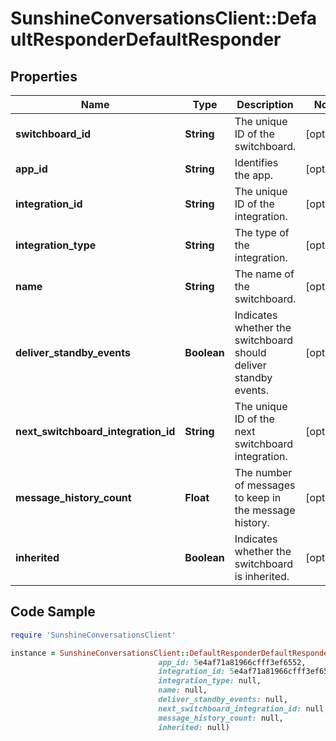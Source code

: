 # SunshineConversationsClient::DefaultResponderDefaultResponder

## Properties

Name | Type | Description | Notes
------------ | ------------- | ------------- | -------------
**switchboard_id** | **String** | The unique ID of the switchboard. | [optional] 
**app_id** | **String** | Identifies the app. | [optional] 
**integration_id** | **String** | The unique ID of the integration. | [optional] 
**integration_type** | **String** | The type of the integration. | [optional] 
**name** | **String** | The name of the switchboard. | [optional] 
**deliver_standby_events** | **Boolean** | Indicates whether the switchboard should deliver standby events. | [optional] 
**next_switchboard_integration_id** | **String** | The unique ID of the next switchboard integration. | [optional] 
**message_history_count** | **Float** | The number of messages to keep in the message history. | [optional] 
**inherited** | **Boolean** | Indicates whether the switchboard is inherited. | [optional] 

## Code Sample

```ruby
require 'SunshineConversationsClient'

instance = SunshineConversationsClient::DefaultResponderDefaultResponder.new(switchboard_id: 5e4af71a81966cfff3ef6551,
                                 app_id: 5e4af71a81966cfff3ef6552,
                                 integration_id: 5e4af71a81966cfff3ef6550,
                                 integration_type: null,
                                 name: null,
                                 deliver_standby_events: null,
                                 next_switchboard_integration_id: null,
                                 message_history_count: null,
                                 inherited: null)
```


